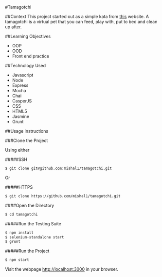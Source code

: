 #Tamagotchi

##Context
This project started out as a simple kata from [this](http://agilekatas.co.uk/katas/tamagotchi-kata.html) website. A tamagotchi is a virtual pet that you can feed, play with, put to bed and clean up after.

##Learning Objectives
- OOP
- OOD
- Front end practice

##Technology Used
- Javascript
- Node
- Express
- Mocha
- Chai
- CasperJS
- CSS
- HTML5
- Jasmine
- Grunt

##Usage Instructions 

###Clone the Project

Using either

#####SSH

```sh
$ git clone git@github.com:mishal1/tamagotchi.git
```
Or

#####HTTPS
```sh
$ git clone https://github.com/mishal1/tamagotchi.git
```
####Open the Directory

```sh
$ cd tamagotchi
```

#####Run the Testing Suite

```sh
$ npm install
$ selenium-standalone start
$ grunt
```

#####Run the Project

```sh
$ npm start
```

Visit the webpage [http://localhost:3000](http://localhost:3000/) in your
browser.